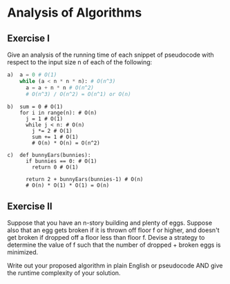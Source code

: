 # Analysis of Algorithms

## Exercise I

Give an analysis of the running time of each snippet of
pseudocode with respect to the input size n of each of the following:

```python
a)  a = 0 # O(1)
    while (a < n * n * n): # O(n^3)
      a = a + n * n # O(n^2)
      # O(n^3) / O(n^2) = O(n^1) or O(n)
```


```
b)  sum = 0 # O(1)
    for i in range(n): # O(n)
      j = 1 # O(1)
      while j < n: # O(n)
        j *= 2 # O(1)
        sum += 1 # O(1)
        # O(n) * O(n) = O(n^2)
```

```
c)  def bunnyEars(bunnies):
      if bunnies == 0: # O(1)
        return 0 # O(1)

      return 2 + bunnyEars(bunnies-1) # O(n)
      # O(n) * O(1) * O(1) = O(n)
```

## Exercise II

Suppose that you have an n-story building and plenty of eggs. Suppose also that an egg gets broken if it is thrown off floor f or higher, and doesn't get broken if dropped off a floor less than floor f. Devise a strategy to determine the value of f such that the number of dropped + broken eggs is minimized.

Write out your proposed algorithm in plain English or pseudocode AND give the runtime complexity of your solution.
